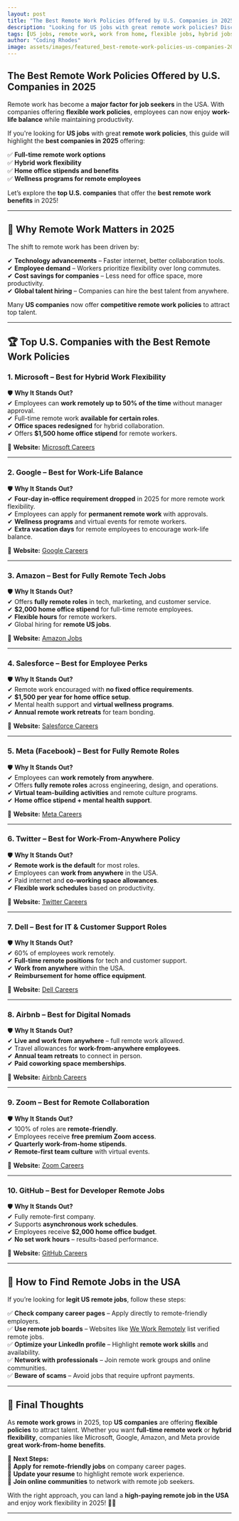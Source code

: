 ```yaml
---
layout: post
title: "The Best Remote Work Policies Offered by U.S. Companies in 2025"
description: "Looking for US jobs with great remote work policies? Discover the top companies in the USA offering the best work-from-home benefits in 2025."
tags: [US jobs, remote work, work from home, flexible jobs, hybrid jobs]
author: "Coding Rhodes"
image: assets/images/featured_best-remote-work-policies-us-companies-2025.webp
---
```


## The Best Remote Work Policies Offered by U.S. Companies in 2025  

Remote work has become a **major factor for job seekers** in the USA. With companies offering **flexible work policies**, employees can now enjoy **work-life balance** while maintaining productivity.  

If you're looking for **US jobs** with great **remote work policies**, this guide will highlight the **best companies in 2025** offering:  

✅ **Full-time remote work options**  
✅ **Hybrid work flexibility**  
✅ **Home office stipends and benefits**  
✅ **Wellness programs for remote employees**  

Let’s explore the **top U.S. companies** that offer the **best remote work benefits** in 2025!  

---

## 🚀 Why Remote Work Matters in 2025  

The shift to remote work has been driven by:  

✔ **Technology advancements** – Faster internet, better collaboration tools.  
✔ **Employee demand** – Workers prioritize flexibility over long commutes.  
✔ **Cost savings for companies** – Less need for office space, more productivity.  
✔ **Global talent hiring** – Companies can hire the best talent from anywhere.  

Many **US companies** now offer **competitive remote work policies** to attract top talent.  

---

## 🏆 Top U.S. Companies with the Best Remote Work Policies  

### **1. Microsoft – Best for Hybrid Work Flexibility**  

🛡 **Why It Stands Out?**  
✔ Employees can **work remotely up to 50% of the time** without manager approval.  
✔ Full-time remote work **available for certain roles**.  
✔ **Office spaces redesigned** for hybrid collaboration.  
✔ Offers **$1,500 home office stipend** for remote workers.  

📌 **Website:** [Microsoft Careers](https://careers.microsoft.com/)  

---

### **2. Google – Best for Work-Life Balance**  

🛡 **Why It Stands Out?**  
✔ **Four-day in-office requirement dropped** in 2025 for more remote work flexibility.  
✔ Employees can apply for **permanent remote work** with approvals.  
✔ **Wellness programs** and virtual events for remote workers.  
✔ **Extra vacation days** for remote employees to encourage work-life balance.  

📌 **Website:** [Google Careers](https://careers.google.com/)  

---

### **3. Amazon – Best for Fully Remote Tech Jobs**  

🛡 **Why It Stands Out?**  
✔ Offers **fully remote roles** in tech, marketing, and customer service.  
✔ **$2,000 home office stipend** for full-time remote employees.  
✔ **Flexible hours** for remote workers.  
✔ Global hiring for **remote US jobs**.  

📌 **Website:** [Amazon Jobs](https://www.amazon.jobs/)  

---

### **4. Salesforce – Best for Employee Perks**  

🛡 **Why It Stands Out?**  
✔ Remote work encouraged with **no fixed office requirements**.  
✔ **$1,500 per year for home office setup**.  
✔ Mental health support and **virtual wellness programs**.  
✔ **Annual remote work retreats** for team bonding.  

📌 **Website:** [Salesforce Careers](https://www.salesforce.com/company/careers/)  

---

### **5. Meta (Facebook) – Best for Fully Remote Roles**  

🛡 **Why It Stands Out?**  
✔ Employees can **work remotely from anywhere**.  
✔ Offers **fully remote roles** across engineering, design, and operations.  
✔ **Virtual team-building activities** and remote culture programs.  
✔ **Home office stipend + mental health support**.  

📌 **Website:** [Meta Careers](https://www.metacareers.com/)  

---

### **6. Twitter – Best for Work-From-Anywhere Policy**  

🛡 **Why It Stands Out?**  
✔ **Remote work is the default** for most roles.  
✔ Employees can **work from anywhere** in the USA.  
✔ Paid internet and **co-working space allowances**.  
✔ **Flexible work schedules** based on productivity.  

📌 **Website:** [Twitter Careers](https://careers.twitter.com/)  

---

### **7. Dell – Best for IT & Customer Support Roles**  

🛡 **Why It Stands Out?**  
✔ 60% of employees work remotely.  
✔ **Full-time remote positions** for tech and customer support.  
✔ **Work from anywhere** within the USA.  
✔ **Reimbursement for home office equipment**.  

📌 **Website:** [Dell Careers](https://jobs.dell.com/)  

---

### **8. Airbnb – Best for Digital Nomads**  

🛡 **Why It Stands Out?**  
✔ **Live and work from anywhere** – full remote work allowed.  
✔ Travel allowances for **work-from-anywhere employees**.  
✔ **Annual team retreats** to connect in person.  
✔ **Paid coworking space memberships**.  

📌 **Website:** [Airbnb Careers](https://careers.airbnb.com/)  

---

### **9. Zoom – Best for Remote Collaboration**  

🛡 **Why It Stands Out?**  
✔ 100% of roles are **remote-friendly**.  
✔ Employees receive **free premium Zoom access**.  
✔ **Quarterly work-from-home stipends**.  
✔ **Remote-first team culture** with virtual events.  

📌 **Website:** [Zoom Careers](https://zoom.us/careers)  

---

### **10. GitHub – Best for Developer Remote Jobs**  

🛡 **Why It Stands Out?**  
✔ Fully remote-first company.  
✔ Supports **asynchronous work schedules**.  
✔ Employees receive **$2,000 home office budget**.  
✔ **No set work hours** – results-based performance.  

📌 **Website:** [GitHub Careers](https://github.com/about/careers)  

---

## 🛑 How to Find Remote Jobs in the USA  

If you’re looking for **legit US remote jobs**, follow these steps:  

✅ **Check company career pages** – Apply directly to remote-friendly employers.  
✅ **Use remote job boards** – Websites like [We Work Remotely](https://weworkremotely.com/) list verified remote jobs.  
✅ **Optimize your LinkedIn profile** – Highlight **remote work skills** and availability.  
✅ **Network with professionals** – Join remote work groups and online communities.  
✅ **Beware of scams** – Avoid jobs that require upfront payments.  

---

## 🎯 Final Thoughts  

As **remote work grows** in 2025, top **US companies** are offering **flexible policies** to attract talent. Whether you want **full-time remote work** or **hybrid flexibility**, companies like Microsoft, Google, Amazon, and Meta provide **great work-from-home benefits**.  

📌 **Next Steps:**  
🔹 **Apply for remote-friendly jobs** on company career pages.  
🔹 **Update your resume** to highlight remote work experience.  
🔹 **Join online communities** to network with remote job seekers.  

With the right approach, you can land a **high-paying remote job in the USA** and enjoy work flexibility in 2025! 🚀💼  

---
